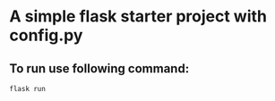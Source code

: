 # A simple flask starter project with config.py

## To run use following command:

```
flask run
```
